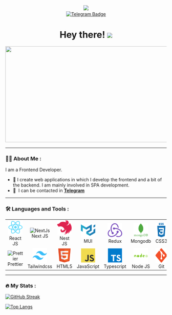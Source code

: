 <div id="header" align="center">
  <img src="https://media.giphy.com/media/vLlpbDafjgHystuJ0a/giphy.gif" width="100"/>
  <div id="badges">
    <a href="https://t.me/stirias" >
      <img src="https://img.shields.io/badge/Telegram-grey?logo=telegram&logoColor=white&style=for-the-badge" alt="Telegram Badge"/>
    </a>
  </div>
<!--   <img src="https://komarev.com/ghpvc/?username=FugiOg&style=flat-square&color=blue" alt=""/> -->
  <h1>
    Hey there!
    <img src="https://media.giphy.com/media/hvRJCLFzcasrR4ia7z/giphy.gif" width="30px"/>
  </h1>
</div>

<div align="center">
  <img src="https://media.giphy.com/media/iIqmM5tTjmpOB9mpbn/giphy.gif" width="600" height="300"/>
</div>

---

### :man_technologist: About Me :
I am a Frontend Developer.
- :telescope: I create web applications in which I develop the frontend and a bit of the backend. I am mainly involved in SPA development.
- :speech_balloon: &nbsp;I can be contacted in **[Telegram](https://t.me/stirias)**
---

### :hammer_and_wrench: Languages and Tools :
<table width='100%'>
  <tr>
    <td align="center" width="96">
      <img src="https://github.com/devicons/devicon/blob/master/icons/react/react-original.svg" title="React" alt="React" width="45" height="45"/>
      <br>React JS
    </td>
    <td align="center" width="96">
      <img src="https://raw.githubusercontent.com/samfromaway/samfromaway/master/.github/images/nextjs.png" title="NextJs" alt="NextJs" width="45" height="45"/>
      <br>Next JS
    </td>
    <td align="center" width="96">
      <img src="https://github.com/devicons/devicon/blob/master/icons/nestjs/nestjs-plain.svg" title="NestJs" alt="NestJs" width="45" height="45"/>
      <br>Nest JS
    </td>
    <td align="center" width="96">
      <img src="https://github.com/devicons/devicon/blob/master/icons/materialui/materialui-original.svg" title="Material UI" alt="Material UI" width="45" height="45"/>
      <br>MUI
    </td>
    <td align="center" width="96"> 
      <img src="https://github.com/devicons/devicon/blob/master/icons/redux/redux-original.svg" title="Redux" alt="Redux " width="45" height="45"/>
      <br>Redux
    </td>
    <td align="center" width="96"> 
      <img src="https://github.com/devicons/devicon/blob/master/icons/mongodb/mongodb-plain-wordmark.svg" title="Mongodb" **alt="Mongodb" width="45" height="45"/>
      <br>Mongodb
    </td>
    <td align="center" width="96"> 
      <img src="https://github.com/devicons/devicon/blob/master/icons/css3/css3-plain-wordmark.svg"  title="CSS3" alt="CSS" width="45" height="45"/>
      <br>CSS3
    </td>
    <td align="center" width="96"> 
      <img src="https://github.com/devicons/devicon/blob/master/icons/sass/sass-original.svg"  title="SASS" alt="SASS" width="45" height="45"/>
      <br>SASS
    </td>
    <td align="center" width="96"> 
      <img src="https://github.com/devicons/devicon/blob/master/icons/eslint/eslint-original.svg"  title="Eslint" alt="Eslint" width="45" height="45"/>
      <br>Eslint
    </td>
  </tr> 
  <tr>
     <td align="center" width="96"> 
      <img src="https://brandeps.com/icon-download/P/Prettier-icon-vector-02.svg"  title="Prettier" alt="Prettier" width="45" height="45"/>
      <br>Prettier
    </td>
    <td align="center" width="96"> 
      <img src="https://github.com/devicons/devicon/blob/master/icons/tailwindcss/tailwindcss-plain.svg"  title="Tailwindcss" alt="Tailwindcss" width="45" height="45"/>
      <br>Tailwindcss
    </td>
    <td align="center" width="96"> 
      <img src="https://github.com/devicons/devicon/blob/master/icons/html5/html5-original.svg" title="HTML5" alt="HTML" width="45" height="45"/>
      <br>HTML5
    </td>
    <td align="center" width="96"> 
      <img src="https://github.com/devicons/devicon/blob/master/icons/javascript/javascript-original.svg" title="JavaScript" alt="JavaScript" width="45" height="45"/>
      <br>JavaScript
    </td>
    <td align="center" width="96"> 
      <img src="https://github.com/devicons/devicon/blob/master/icons/typescript/typescript-original.svg" title="Typescript" alt="Typescript" width="45" height="45"/>
      <br>Typescript
    </td>
    <td align="center" width="96"> 
      <img src="https://github.com/devicons/devicon/blob/master/icons/nodejs/nodejs-plain-wordmark.svg" title="NodeJS" alt="NodeJS" width="45" height="45"/>
      <br>Node JS
    </td>
    <td align="center" width="96"> 
      <img src="https://github.com/devicons/devicon/blob/master/icons/git/git-plain.svg" title="Git" **alt="Git" width="45" height="45"/>
      <br>Git
    </td>
    <td align="center" width="96"> 
      <img src="https://github.com/devicons/devicon/blob/master/icons/webpack/webpack-original.svg" title="Webpack" **alt="Webpack" width="45" height="45"/>
      <br>Webpack
    </td>
    <td align="center" width="96"> 
      <img src="https://upload.wikimedia.org/wikipedia/commons/f/f1/Vitejs-logo.svg" title="Vite" **alt="Vite" width="45" height="45"/>
      <br>Vite
    </td>
  </tr>
</table>

---

### :fire: My Stats :
<div>
  
  [![GitHub Streak](http://github-readme-streak-stats.herokuapp.com?user=FugiOG&theme=tokyonight&border_radius=6)](https://git.io/streak-stats)
  
  [![Top Langs](https://github-readme-stats.vercel.app/api/top-langs/?username=FugiOG&layout=compact&theme=tokyonight)](https://github.com/anuraghazra/github-readme-stats)
</div>



